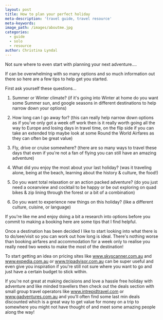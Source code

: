 ```yaml
---
layout: post
title: How to plan your perfect holiday
meta-description: 'travel guide, travel resource'
meta-keywords:
image_path: /images/aboutme.jpg
categories:
  - guide
  - solo
  - resource
author: Christina Lyndal
---
```


Not sure where to even start with planning your next adventure….

If can be overwhelming with so many options and so much information out there so here are a few tips to help get you started.&nbsp;

First ask yourself these questions…

1. Summer or Winter climate? (if it's going into Winter at home do you want some Summer sun, and google seasons in different destinations to help narrow down your options)

2. How long can I go away for? (this can really help narrow down options as if you've only got a week off work then is it really worth going all the way to Europe and losing days in travel time, on the flip side if you can take an extended trip maybe look at some Round the World Airfares as they can often be great value)

3. Fly, drive or cruise somewhere? (there are so many ways to travel these days that even if you're not a fan of flying you can still have an amazing adventure)

4. What did you enjoy the most about your last holiday? (was it traveling alone, being at the beach, learning about the history & culture, the food\!)

5. Do you want total relaxation or an action packed adventure? (do you just need a oceanview and cocktail to be happy or be out exploring on quad bikes & zip lining through the forest or a bit of a combination)

6. Do you want to experience new things on this holiday? (like a different culture, cuisine, or language)

If you're like me and enjoy doing a bit a research into options before you commit to making a booking here are some tips that I find helpful.

Once a destination has been decided I like to start looking into what there is to do/see/visit so you can work out how long is ideal. There's nothing worse than booking airfares and accommodation for a week only to realise you really need two weeks to make the most of the destination\!

To start getting an idea on pricing sites like www.skyscanner.com.au and www.expedia.com.au or www.tripadvisor.com.au can be super useful and even give you inspiration if you're still not sure where you want to go and just have a certain budget to stick within.

If you're not great at making decisions and love a hassle free holiday with adventure and like minded travellers then check out the deals section with small group travel operators like www.intrepidtravel.com or www.gadventures.com.au and you'll often find some last min deals discounted which is a great way to get value for money on a trip to somewhere you might not have thought of and meet some amazing people along the way\!